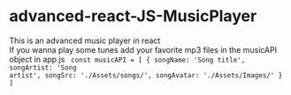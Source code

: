 # advanced-react-JS-MusicPlayer

This is an advanced music player in react <br>
If you wanna play some tunes add your favorite mp3 files in the musicAPI object in app.js
<code> 
 const musicAPI = [
    {
      songName: 'Song title',
      songArtist: 'Song artist',
      songSrc: './Assets/songs/',
      songAvatar: './Assets/Images/'
    }
    ]
</code>

